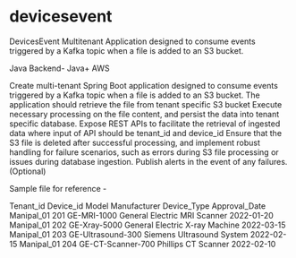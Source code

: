 # devicesevent
DevicesEvent Multitenant Application  designed to consume events triggered by a Kafka topic when a file is added to an S3 bucket.


Java Backend- Java+ AWS

Create multi-tenant Spring Boot application designed to consume events triggered 
by a Kafka topic when a file is added to an S3 bucket.
The application should retrieve the file from tenant specific S3 bucket
Execute necessary processing on the file content, and persist the data into tenant specific database.
Expose REST APIs to facilitate the retrieval of ingested data where input of API should be tenant_id and device_id
Ensure that the S3 file is deleted after successful processing, and implement robust handling for failure scenarios,
such as errors during S3 file processing or issues during database ingestion.
Publish alerts in the event of any failures.(Optional)

Sample file for reference -

Tenant_id    Device_id  Model              Manufacturer       Device_Type        Approval_Date
Manipal_01   201        GE-MRI-1000        General Electric   MRI Scanner        2022-01-20
Manipal_01   202        GE-Xray-5000       General Electric   X-ray Machine      2022-03-15
Manipal_01   203        GE-Ultrasound-300  Siemens            Ultrasound System  2022-02-15
Manipal_01   204        GE-CT-Scanner-700  Phillips           CT Scanner         2022-02-10
